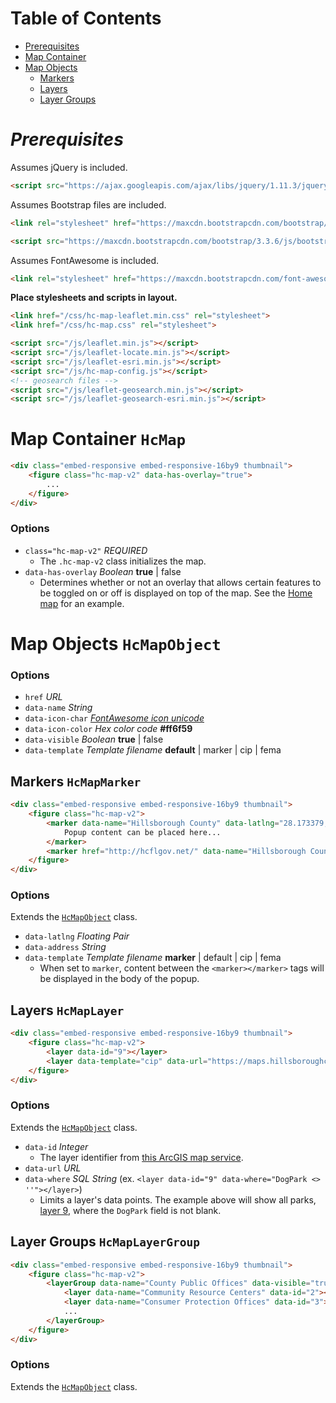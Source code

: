# Table of Contents

* [Prerequisites](#prerequisites)
* [Map Container](#map-container-hcmap)
* [Map Objects](#map-objects-hcmapobject)
	* [Markers](#markers-hcmapmarker)
	* [Layers](#layers-hcmaplayer)
	* [Layer Groups](#layer-groups-hcmaplayergroup)

# *Prerequisites*

Assumes jQuery is included.

```HTML
<script src="https://ajax.googleapis.com/ajax/libs/jquery/1.11.3/jquery.min.js"></script>
```

Assumes Bootstrap files are included.

```HTML
<link rel="stylesheet" href="https://maxcdn.bootstrapcdn.com/bootstrap/3.3.6/css/bootstrap.min.css" crossorigin="anonymous">

<script src="https://maxcdn.bootstrapcdn.com/bootstrap/3.3.6/js/bootstrap.min.js" crossorigin="anonymous"></script>
```

Assumes FontAwesome is included.

```HTML
<link rel="stylesheet" href="https://maxcdn.bootstrapcdn.com/font-awesome/4.6.1/css/font-awesome.min.css">
```

__Place stylesheets and scripts in layout.__

```HTML
<link href="/css/hc-map-leaflet.min.css" rel="stylesheet">
<link href="/css/hc-map.css" rel="stylesheet">

<script src="/js/leaflet.min.js"></script>
<script src="/js/leaflet-locate.min.js"></script>
<script src="/js/leaflet-esri.min.js"></script>
<script src="/js/hc-map-config.js"></script>
<!-- geosearch files -->
<script src="/js/leaflet-geosearch.min.js"></script>
<script src="/js/leaflet-geosearch-esri.min.js"></script>
```

# Map Container `HcMap`

```HTML
<div class="embed-responsive embed-responsive-16by9 thumbnail">
	<figure class="hc-map-v2" data-has-overlay="true">
		...
	</figure>
</div>
```

### Options

* `class="hc-map-v2"` _REQUIRED_
	* The `.hc-map-v2` class initializes the map.
* `data-has-overlay` _Boolean_ __true__ | false
	* Determines whether or not an overlay that allows certain features to be toggled on or off is displayed on top of the map. See the [Home map](https://commbocc.github.io/sitecore_designs/layouts/home/#hc-map-home) for an example.


# Map Objects `HcMapObject`

### Options

* `href` _URL_
* `data-name` _String_
* `data-icon-char` [_FontAwesome icon unicode_](http://glyphsearch.com/?copy=unicode&library=font-awesome)
* `data-icon-color` _Hex color code_ __#ff6f59__
* `data-visible` _Boolean_ __true__ | false
* `data-template` _Template filename_ __default__ | marker | cip | fema


## Markers `HcMapMarker`

```HTML
<div class="embed-responsive embed-responsive-16by9 thumbnail">
	<figure class="hc-map-v2">
		<marker data-name="Hillsborough County" data-latlng="28.173379, -82.823669" >
			Popup content can be placed here...
		</marker>
		<marker href="http://hcflgov.net/" data-name="Hillsborough County Center" data-address="601 E Kennedy Blvd, Tampa, FL 33602"></marker>
	</figure>
</div>
```

### Options

Extends the [`HcMapObject`](#map-objects-hcmapobject) class.

* `data-latlng` _Floating Pair_
* `data-address` _String_
* `data-template` _Template filename_ __marker__ | default | cip | fema
	* When set to `marker`, content between the `<marker></marker>` tags will be displayed in the body of the popup.


## Layers `HcMapLayer`

```HTML
<div class="embed-responsive embed-responsive-16by9 thumbnail">
	<figure class="hc-map-v2">
		<layer data-id="9"></layer>
		<layer data-template="cip" data-url="https://maps.hillsboroughcounty.org/arcgis/rest/services/InfoLayers/CIP_Layers/MapServer/1"></layer>
	</figure>
</div>
```

### Options

Extends the [`HcMapObject`](#map-objects-hcmapobject) class.

* `data-id` _Integer_
	* The layer identifier from [this ArcGIS map service](https://maps.hillsboroughcounty.org/arcgis/rest/services/CoinMap/CountyWebsiteRedesignMap_20160609/MapServer/).
* `data-url` _URL_
* `data-where` _SQL String_ (ex. `<layer data-id="9" data-where="DogPark <> ''"></layer>`)
	* Limits a layer's data points. The example above will show all parks, [layer 9](https://maps.hillsboroughcounty.org/arcgis/rest/services/CoinMap/CountyWebsiteRedesignMap_20160609/MapServer/9), where the `DogPark` field is not blank.


## Layer Groups `HcMapLayerGroup`

```HTML
<div class="embed-responsive embed-responsive-16by9 thumbnail">
	<figure class="hc-map-v2">
		<layerGroup data-name="County Public Offices" data-visible="true" data-icon-char="" data-icon-color="#fd9407">
			<layer data-name="Community Resource Centers" data-id="2"></layer>
			<layer data-name="Consumer Protection Offices" data-id="3"></layer>
			...
		</layerGroup>
	</figure>
</div>
```

### Options

Extends the [`HcMapObject`](#map-objects-hcmapobject) class.
